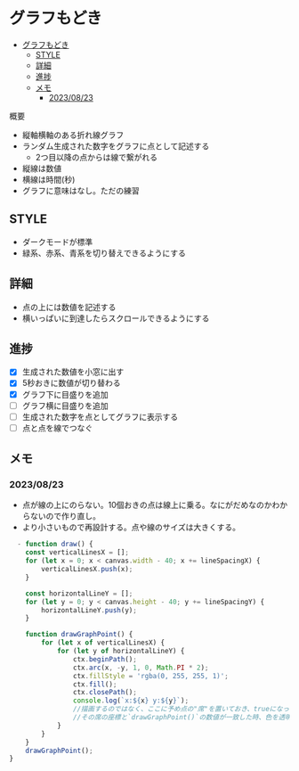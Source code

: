 グラフもどき
==========
- [グラフもどき](#グラフもどき)
  - [STYLE](#style)
  - [詳細](#詳細)
  - [進捗](#進捗)
  - [メモ](#メモ)
    - [2023/08/23](#20230823)

概要
- 縦軸横軸のある折れ線グラフ
- ランダム生成された数字をグラフに点として記述する
  - 2つ目以降の点からは線で繋がれる
- 縦線は数値
- 横線は時間(秒)
- グラフに意味はなし。ただの練習

STYLE
-----
- ダークモードが標準
- 緑系、赤系、青系を切り替えできるようにする

詳細
-----
- 点の上には数値を記述する
- 横いっぱいに到達したらスクロールできるようにする


進捗
-----
- [x] 生成された数値を小窓に出す
- [x] 5秒おきに数値が切り替わる
- [x] グラフ下に目盛りを追加
- [ ] グラフ横に目盛りを追加
- [ ] 生成された数字を点としてグラフに表示する
- [ ] 点と点を線でつなぐ

メモ
-----
### 2023/08/23
  - 点が線の上にのらない。10個おきの点は線上に乗る。なにがだめなのかわからないので作り直し。
  - より小さいもので再設計する。点や線のサイズは大きくする。
```js
  - function draw() {
    const verticalLinesX = [];
    for (let x = 0; x < canvas.width - 40; x += lineSpacingX) {
        verticalLinesX.push(x);
    }

    const horizontalLineY = [];
    for (let y = 0; y < canvas.height - 40; y += lineSpacingY) {
        horizontalLineY.push(y);
    }

    function drawGraphPoint() {
        for (let x of verticalLinesX) {
            for (let y of horizontalLineY) {
                ctx.beginPath();
                ctx.arc(x, -y, 1, 0, Math.PI * 2);
                ctx.fillStyle = 'rgba(0, 255, 255, 1)';
                ctx.fill();
                ctx.closePath();
                console.log(`x:${x} y:${y}`);
                //描画するのではなく、ここに予め点の"席"を置いておき、trueになったときにのみ表示する
                //その席の座標と`drawGraphPoint()`の数値が一致した時、色を透明から不透明に変える
            }
        }
    }
    drawGraphPoint();
}
```
